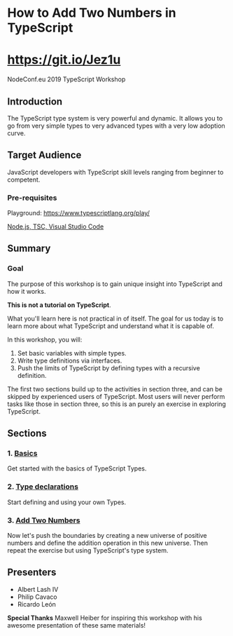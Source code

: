 # How to Add Two Numbers in TypeScript
# https://git.io/Jez1u
NodeConf.eu 2019 TypeScript Workshop

## Introduction
The TypeScript type system is very powerful and dynamic.  It allows you to go from very simple types to very advanced types with a very low adoption curve.

## Target Audience
JavaScript developers with TypeScript skill levels ranging from beginner to competent.


### Pre-requisites
Playground:
https://www.typescriptlang.org/play/

[Node.js, TSC, Visual Studio Code](PREREQUISITES.md)

## Summary
### Goal
The purpose of this workshop is to gain unique insight into TypeScript and how it works.

**This is not a tutorial on TypeScript**.

What you'll learn here is not practical in of itself. The goal for us today is to learn more about what TypeScript and understand what it is capable of.

In this workshop, you will:

1. Set basic variables with simple types.
2. Write type definitions via interfaces.
3. Push the limits of TypeScript by defining types with a recursive definition. 

The first two sections build up to the activities in section three, and can be skipped by experienced users of TypeScript. Most users will never perform tasks like those in section three, so this is an purely an exercise in exploring TypeScript.

## Sections
### 1. [Basics](section-1-primitives)
Get started with the basics of TypeScript Types.

### 2. [Type declarations](section-2-declarations)
Start defining and using your own Types.

### 3. [Add Two Numbers](section-3-adding-two-numbers)
Now let's push the boundaries by creating a new universe of positive numbers and define the addition operation in this new universe.  Then repeat the exercise but using TypeScript's type system.

## Presenters
* Albert Lash IV
* Philip Cavaco
* Ricardo Le&oacute;n

__Special Thanks__
Maxwell Heiber for inspiring this workshop with his awesome presentation of these same materials!
